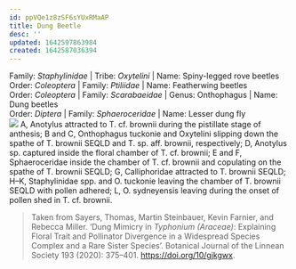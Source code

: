 ```yaml
---
id: ppVQe1z8zSF6sYUxRMaAP
title: Dung Beetle
desc: ''
updated: 1642597863984
created: 1642587036394
---
```


Family: _Staphylinidae_ | Tribe: _Oxytelini_ | Name: Spiny-legged rove beetles  
Order: _Coleoptera_ | Family: _Ptiliidae_ | Name: Featherwing beetles  
Order: _Coleoptera_ | Family: _Scarabaeidae_ | Genus: Onthophagus | Name: Dung beetles  
Order: _Diptera_ | Family: _Sphaeroceridae_ | Name: Lesser dung fly  
![](/assets/images/2022-01-19-23-46-32.png)
A, Anotylus attracted to T. cf. brownii during the pistillate stage of anthesis; B and C, Onthophagus tuckonie
and Oxytelini slipping down the spathe of T. brownii SEQLD and T. sp. aff. brownii, respectively; D, Anotylus sp. captured inside the floral chamber of T. cf. brownii; E and F, Sphaeroceridae inside the chamber of T. cf. brownii and copulating on
the spathe of T. brownii SEQLD; G, Calliphoridae attracted to T. brownii SEQLD; H–K, Staphylinidae spp. and O. tuckonie
leaving the chamber of T. brownii SEQLD with pollen adhered; L, O. sydneyensis leaving during the onset of pollen shed in
T. cf. brownii.

>Taken from Sayers, Thomas, Martin Steinbauer, Kevin Farnier, and Rebecca Miller. ‘Dung Mimicry in _Typhonium (Araceae)_: Explaining Floral Trait and Pollinator Divergence in a Widespread Species Complex and a Rare Sister Species’. Botanical Journal of the Linnean Society 193 (2020): 375–401. <https://doi.org/10/gjkgwx>.
